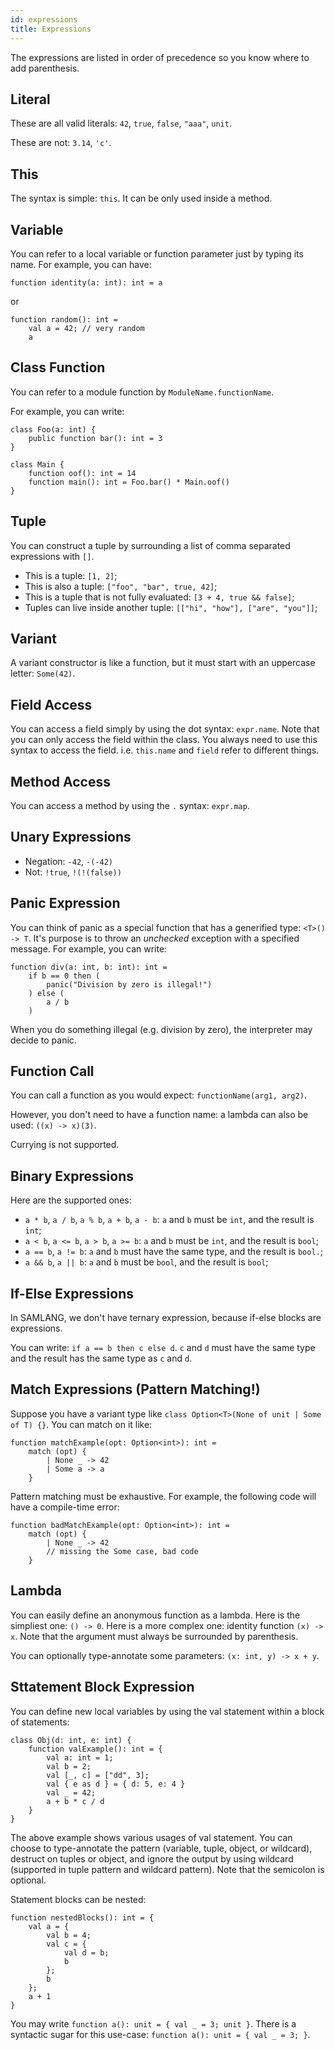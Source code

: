 ```yaml
---
id: expressions
title: Expressions
---
```


The expressions are listed in order of precedence so you know where
to add parenthesis.

## Literal

These are all valid literals: `42`, `true`, `false`, `"aaa"`, `unit`.

These are not: `3.14`, `'c'`.

## This

The syntax is simple: `this`. It can be only used inside a method.

## Variable

You can refer to a local variable or function parameter just by typing its name. For example, you
can have:

```samlang
function identity(a: int): int = a
```

or

```samlang
function random(): int =
    val a = 42; // very random
    a
```

## Class Function

You can refer to a module function by `ModuleName.functionName`.

For example, you can write:

```samlang
class Foo(a: int) {
    public function bar(): int = 3
}

class Main {
    function oof(): int = 14
    function main(): int = Foo.bar() * Main.oof()
}
```

## Tuple

You can construct a tuple by surrounding a list of comma separated expressions with `[]`.

- This is a tuple: `[1, 2]`;
- This is also a tuple: `["foo", "bar", true, 42]`;
- This is a tuple that is not fully evaluated: `[3 + 4, true && false]`;
- Tuples can live inside another tuple: `[["hi", "how"], ["are", "you"]]`;

## Variant

A variant constructor is like a function, but it must start with an uppercase letter: `Some(42)`.

## Field Access

You can access a field simply by using the dot syntax: `expr.name`. Note that you can only access
the field within the class. You always need to use this syntax to access the field. i.e. `this.name`
and `field` refer to different things.

## Method Access

You can access a method by using the `.` syntax: `expr.map`.

## Unary Expressions

- Negation: `-42`, `-(-42)`
- Not: `!true`, `!(!(false))`

## Panic Expression

You can think of panic as a special function that has a generified type: `<T>() -> T`. It's purpose
is to throw an _unchecked_ exception with a specified message. For example, you can write:

```samlang
function div(a: int, b: int): int =
    if b == 0 then (
        panic("Division by zero is illegal!")
    ) else (
        a / b
    )
```

When you do something illegal (e.g. division by zero), the interpreter may decide to panic.

## Function Call

You can call a function as you would expect: `functionName(arg1, arg2)`.

However, you don't need to have a function name: a lambda can also be used: `((x) -> x)(3)`.

Currying is not supported.

## Binary Expressions

Here are the supported ones:

- `a * b`, `a / b`, `a % b`, `a + b`, `a - b`: `a` and `b` must be `int`, and the result is `int`;
- `a < b`, `a <= b`, `a > b`, `a >= b`: `a` and `b` must be `int`, and the result is `bool`;
- `a == b`, `a != b`: `a` and `b` must have the same type, and the result is `bool.`;
- `a && b`, `a || b`: `a` and `b` must be `bool`, and the result is `bool`;

## If-Else Expressions

In SAMLANG, we don't have ternary expression, because if-else blocks are expressions.

You can write: `if a == b then c else d`. `c` and `d` must have the same type and the result has
the same type as `c` and `d`.

## Match Expressions (Pattern Matching!)

Suppose you have a variant type like `class Option<T>(None of unit | Some of T) {}`. You can match
on it like:

```samlang
function matchExample(opt: Option<int>): int =
    match (opt) {
        | None _ -> 42
        | Some a -> a
    }
```

Pattern matching must be exhaustive. For example, the following code will have a compile-time error:

```samlang
function badMatchExample(opt: Option<int>): int =
    match (opt) {
        | None _ -> 42
        // missing the Some case, bad code
    }
```

## Lambda

You can easily define an anonymous function as a lambda. Here is the simpliest one: `() -> 0`. Here
is a more complex one: identity function `(x) -> x`. Note that the argument must always be
surrounded by parenthesis.

You can optionally type-annotate some parameters: `(x: int, y) -> x + y`.

## Sttatement Block Expression

You can define new local variables by using the val statement within a block of statements:

```samlang
class Obj(d: int, e: int) {
    function valExample(): int = {
        val a: int = 1;
        val b = 2;
        val [_, c] = ["dd", 3];
        val { e as d } = { d: 5, e: 4 }
        val _ = 42;
        a + b * c / d
    }
}
```

The above example shows various usages of val statement. You can choose to type-annotate the
pattern (variable, tuple, object, or wildcard), destruct on tuples or object, and ignore the output
by using wildcard (supported in tuple pattern and wildcard pattern). Note that the semicolon is
optional.

Statement blocks can be nested:

```samlang
function nestedBlocks(): int = {
    val a = {
        val b = 4;
        val c = {
            val d = b;
            b
        };
        b
    };
    a + 1
}
```

You may write `function a(): unit = { val _ = 3; unit }`. There is a syntactic sugar for this
use-case: `function a(): unit = { val _ = 3; }`.
